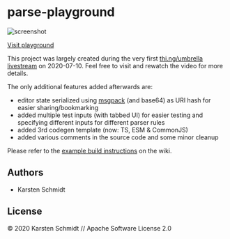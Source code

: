 # parse-playground

![screenshot](https://raw.githubusercontent.com/thi-ng/umbrella/develop/assets/examples/parse-playground.png)

[Visit playground](http://demo.thi.ng/umbrella/parse-playground/)

This project was largely created during the very first [thi.ng/umbrella
livestream](https://www.youtube.com/watch?v=mXp92s_VP40&t=44) on
2020-07-10. Feel free to visit and rewatch the video for more details.

The only additional features added afterwards are:

- editor state serialized using
  [msgpack](https://www.npmjs.com/package/@ygoe/msgpack) (and base64) as
  URI hash for easier sharing/bookmarking
- added multiple test inputs (with tabbed UI) for easier testing and
  specifying different inputs for different parser rules
- added 3rd codegen template (now: TS, ESM & CommonJS)
- added various comments in the source code and some minor cleanup

Please refer to the [example build
instructions](https://github.com/thi-ng/umbrella/wiki/Example-build-instructions)
on the wiki.

## Authors

- Karsten Schmidt

## License

&copy; 2020 Karsten Schmidt // Apache Software License 2.0
